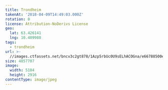 ```yaml
---
title: Trondheim
takenAt: '2018-04-09T14:49:03.000Z'
rotation: 0
license: Attribution-NoDerivs License
geo:
  lat: 63.426141
  lng: 10.409988
tags:
  - trondheim
url: >-
  //images.ctfassets.net/bncv3c2gt878/1Azp5rbUc0U9sELhACOGna/e66788500e72d7a9fc8c60175ec1461e/trondheim_39573320350_o
size: 4857707
image:
  width: 5184
  height: 2916
contentType: image/jpeg
---
```


